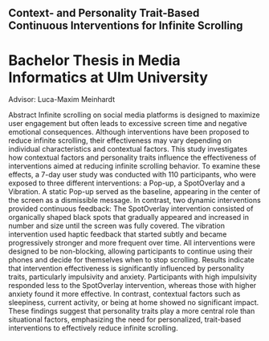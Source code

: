 
## Context- and Personality Trait-Based Continuous Interventions for Infinite Scrolling
# Bachelor Thesis in Media Informatics at Ulm University

Advisor:
Luca-Maxim Meinhardt

Abstract
Infinite scrolling on social media platforms is designed to maximize user engagement but often leads to excessive screen time and negative emotional consequences. Although interventions have been proposed to reduce infinite scrolling, their effectiveness may vary depending on individual characteristics and contextual factors. This study investigates how contextual factors and personality traits influence the effectiveness of interventions aimed at reducing infinite scrolling behavior.  To examine these effects, a 7-day user study was conducted with 110 participants, who were exposed to three different interventions: a Pop-up, a SpotOverlay and a Vibration. A static Pop-up served as the baseline, appearing in the center of the screen as a dismissible message. In contrast, two dynamic interventions provided continuous feedback: The SpotOverlay intervention consisted of organically shaped black spots that gradually appeared and increased in number and size until the screen was fully covered. The vibration intervention used haptic feedback that started subtly and became progressively stronger and more frequent over time. All interventions were designed to be non-blocking, allowing participants to continue using their phones and decide for themselves when to stop scrolling. Results indicate that intervention effectiveness is significantly influenced by personality traits, particularly impulsivity and anxiety. Participants with high impulsivity responded less to the SpotOverlay intervention, whereas those with higher anxiety found it more effective. In contrast, contextual factors such as sleepiness, current activity, or being at home showed no significant impact. These findings suggest that personality traits play a more central role than situational factors, emphasizing the need for personalized, trait-based interventions to effectively reduce infinite scrolling.
